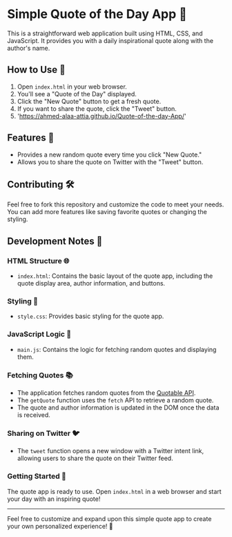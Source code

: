 # Simple Quote of the Day App 🌟

This is a straightforward web application built using HTML, CSS, and JavaScript. It provides you with a daily inspirational quote along with the author's name.

## How to Use 🤔

1. Open `index.html` in your web browser.
2. You'll see a "Quote of the Day" displayed.
3. Click the "New Quote" button to get a fresh quote.
4. If you want to share the quote, click the "Tweet" button.
5. 'https://ahmed-alaa-attia.github.io/Quote-of-the-day-App/'

## Features 📝

- Provides a new random quote every time you click "New Quote."
- Allows you to share the quote on Twitter with the "Tweet" button.

## Contributing 🛠️

Feel free to fork this repository and customize the code to meet your needs. You can add more features like saving favorite quotes or changing the styling.



## Development Notes 📝

### HTML Structure 🌐

- `index.html`: Contains the basic layout of the quote app, including the quote display area, author information, and buttons.

### Styling 🎨

- `style.css`: Provides basic styling for the quote app.

### JavaScript Logic 🧠

- `main.js`: Contains the logic for fetching random quotes and displaying them.

### Fetching Quotes 📚

- The application fetches random quotes from the [Quotable API](https://quotable.io/).
- The `getQuote` function uses the `fetch` API to retrieve a random quote.
- The quote and author information is updated in the DOM once the data is received.

### Sharing on Twitter 🐦

- The `tweet` function opens a new window with a Twitter intent link, allowing users to share the quote on their Twitter feed.

### Getting Started 🚀

The quote app is ready to use. Open `index.html` in a web browser and start your day with an inspiring quote!

---

Feel free to customize and expand upon this simple quote app to create your own personalized experience! 🌟
